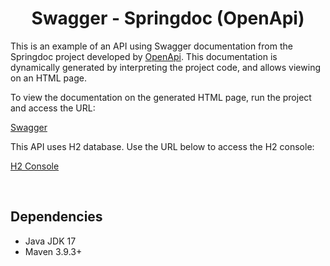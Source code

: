 <h1 align="center"><strong>Swagger - Springdoc (OpenApi)</strong></h1>

This is an example of an API using Swagger documentation from the Springdoc project developed by [OpenApi](https://swagger.io/resources/open-api/). This documentation is dynamically generated by interpreting the project code, and allows viewing on an HTML page.

To view the documentation on the generated HTML page, run the project and access the URL:

[Swagger](http://localhost:5000/swagger-ui/index.html)

This API uses H2 database. Use the URL below to access the H2 console:

[H2 Console](http://localhost:5000/h2-console)

&nbsp;

## **Dependencies**

- Java JDK 17
- Maven 3.9.3+